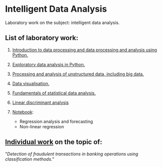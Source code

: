 # Intelligent Data Analysis
Laboratory work on the subject: intelligent data analysis.

## List of laboratory work:
1. [Introduction to data processing and data processing and analysis using Python.](https://github.com/highbrow-228/Intelligent-Data-Analysis/blob/main/basics_of_working_in_jupyter_notebook.ipynb) 
2. [Exploratory data analysis in Python.](https://github.com/highbrow-228/Intelligent-Data-Analysis/blob/main/exploratory_data_analysis.ipynb) 
3. [Processing and analysis of unstructured data, including big data.](https://github.com/highbrow-228/Intelligent-Data-Analysis/blob/main/processing_and_analysing_unstructured_data.ipynb) 
4. [ Data visualisation.](https://github.com/highbrow-228/Intelligent-Data-Analysis/blob/main/visualisation.ipynb)
5. [Fundamentals of statistical data analysis.](https://github.com/highbrow-228/Intelligent-Data-Analysis/blob/main/basics_of_statistical_data_analysis.ipynb) 
6. [Linear discriminant analysis](https://github.com/highbrow-228/Intelligent-Data-Analysis/blob/main/LDA.ipynb)

7. [Notebook](https://github.com/highbrow-228/Intelligent-Data-Analysis/blob/main/regression_analysis_and_forecasting.ipynb):
    * Regression analysis and forecasting
    * Non-linear regression







## [Individual work](https://github.com/highbrow-228/Intelligent-Data-Analysis/tree/main/individual-work) on the topic of: 

"*Detection of fraudulent transactions in banking operations using classification methods.*"
